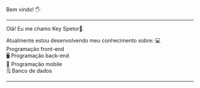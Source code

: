 Bem vindo! 🖐️

<hr>

Olá! Eu me chamo Key Spetor🌙.

Atualmente estou desenvolvendo meu conhecimento sobre:
💻 Programação front-end <br>
🖥️ Programação back-end <br>
📱  Programação mobile <br>
🗒️  Banco de dados <br>

<hr>
